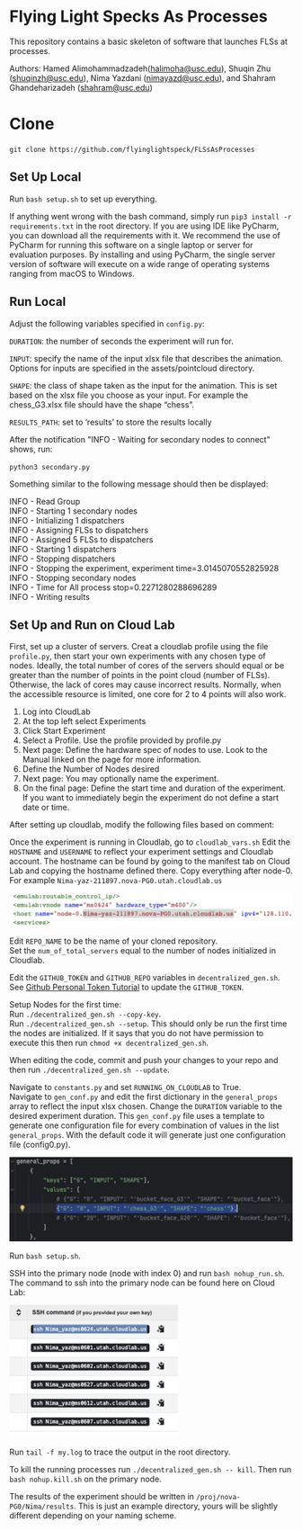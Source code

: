 # Flying Light Specks As Processes

This repository contains a basic skeleton of software that launches FLSs at processes.

Authors:  Hamed Alimohammadzadeh(halimoha@usc.edu), Shuqin Zhu (shuqinzh@usc.edu), Nima Yazdani (nimayazd@usc.edu), and Shahram Ghandeharizadeh (shahram@usc.edu)

# Clone
`git clone https://github.com/flyinglightspeck/FLSsAsProcesses`


## Set Up Local
Run `bash setup.sh` to set up everything.

If anything went wrong with the bash command, simply run `pip3 install -r requirements.txt` in the root directory. If you are using IDE like PyCharm, you can download all the requirements with it.
We recommend the use of PyCharm for running this software on a single laptop or server for evaluation purposes.
By installing and using PyCharm, the single server version of software will execute on a wide range of operating systems ranging from macOS to Windows.  


## Run Local

Adjust the following variables specified in `config.py`:

`DURATION`: the number of seconds the experiment will run for.

`INPUT`: specify the name of the input xlsx file that describes the animation. Options for inputs are specified in the assets/pointcloud directory.

`SHAPE`: the class of shape taken as the input for the animation. This is set based on the xlsx file you choose as your input. For example the chess_G3.xlsx file should have the shape “chess”.

`RESULTS_PATH`: set to ‘results’ to store the results locally


After the notification "INFO - Waiting for secondary nodes to connect" shows, run:

`python3 secondary.py`

Something similar to the following message should then be displayed:

INFO - Read Group \
INFO - Starting 1 secondary nodes \
INFO - Initializing 1 dispatchers\
INFO - Assigning FLSs to dispatchers\
INFO - Assigned 5 FLSs to dispatchers\
INFO - Starting 1 dispatchers\
INFO - Stopping dispatchers\
INFO - Stopping the experiment, experiment time=3.0145070552825928\
INFO - Stopping secondary nodes\
INFO - Time for All process stop=0.2271280288696289\
INFO - Writing results


## Set Up and Run on Cloud Lab
First, set up a cluster of servers. Creat a cloudlab profile using the file `profile.py`, then start your own experiments with any chosen type of nodes. 
Ideally, the total number of cores of the servers should equal or be greater than the number of points in the point cloud (number of FLSs).
Otherwise, the lack of cores may cause incorrect results. Normally, when the accessible resource is limited, one core for 2 to 4 points will also work. 
 
1. Log into CloudLab
2. At the top left select Experiments
3. Click Start Experiment
4. Select a Profile. Use the profile provided by profile.py
5. Next page: Define the hardware spec of nodes to use. Look to the Manual linked on the page for more information.
6. Define the Number of Nodes desired
7. Next page: You may optionally name the experiment.
8. On the final page: Define the start time and duration of the experiment. If you want to immediately begin the experiment do not define a start date or time.

After setting up cloudlab, modify the following files based on comment:

Once the experiment is running in Cloudlab, go to `cloudlab_vars.sh`
Edit the `HOSTNAME` and `USERNAME` to reflect your experiment settings and Cloudlab account.
The hostname can be found by going to the manifest tab on Cloud Lab and copying the hostname defined there. Copy everything after node-0. For example `Nima-yaz-211897.nova-PG0.utah.cloudlab.us`

![](assets/figures/primaryName.png)

Edit `REPO_NAME` to be the name of your cloned repository. \
Set the `num_of_total_servers` equal to the number of nodes initialized in Cloudlab.

Edit the `GITHUB_TOKEN` and `GITHUB_REPO` variables in `decentralized_gen.sh`.
See [Github Personal Token Tutorial](https://docs.github.com/en/authentication/keeping-your-account-and-data-secure/managing-your-personal-access-tokens) to update the `GITHUB_TOKEN`.

Setup Nodes for the first time: \
Run `./decentralized_gen.sh --copy-key`. \
Run `./decentralized_gen.sh --setup`. This should only be run the first time the nodes are initialized. If it says that you do not have permission to execute this then run `chmod +x decentralized_gen.sh`.

When editing the code, commit and push your changes to your repo and then run `./decentralized_gen.sh --update`.

Navigate to `constants.py` and set `RUNNING_ON_CLOUDLAB` to True. \
Navigate to `gen_conf.py` and edit the first dictionary  in the `general_props`  array to reflect the input xlsx chosen. Change the `DURATION` variable to the desired experiment duration.
This `gen_conf.py` file uses a template to generate one configuration file for every combination of values in the list `general_props`. With the default code it will generate just one configuration file (config0.py).

![](assets/figures/general_props.png)

Run `bash setup.sh`.

SSH into the primary node (node with index 0) and run `bash nohup_run.sh`.
The command to ssh into the primary node can be found here on Cloud Lab:

<img src="assets/figures/SSH.png" alt="SSH" width="300">

Run `tail -f my.log` to trace the output in the root directory.

To kill the running processes run `./decentralized_gen.sh -- kill`. Then run `bash nohup.kill.sh` on the primary node. 

The results of the experiment should be written in `/proj/nova-PG0/Nima/results`. This is just an example directory, yours will be slightly different depending on your naming scheme.
